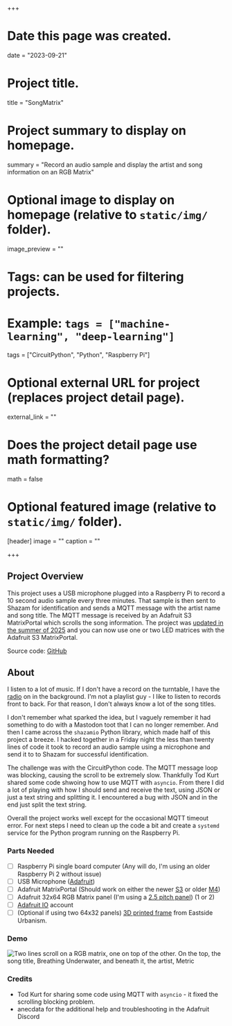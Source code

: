 +++
# Date this page was created.
date = "2023-09-21"

# Project title.
title = "SongMatrix"

# Project summary to display on homepage.
summary = "Record an audio sample and display the artist and song information on an RGB Matrix"

# Optional image to display on homepage (relative to `static/img/` folder).
image_preview = ""

# Tags: can be used for filtering projects.
# Example: `tags = ["machine-learning", "deep-learning"]`
tags = ["CircuitPython", "Python", "Raspberry Pi"]

# Optional external URL for project (replaces project detail page).
external_link = ""

# Does the project detail page use math formatting?
math = false

# Optional featured image (relative to `static/img/` folder).
[header]
image = ""
caption = ""

+++

##  Project Overview

This project uses a USB microphone plugged into a Raspberry Pi to record a 10 second audio sample every three minutes.  That sample is then sent to Shazam for identification and sends a MQTT message with the artist name and song title.  The MQTT message is received by an Adafruit S3 MatrixPortal which scrolls the song information.  The project was [updated in the summer of 2025](https://www.paulcutler.org/posts/2025/08/updating-songmatrix/) and you can now use one or two LED matrices with the Adafruit S3 MatrixPortal.

Source code: [GitHub](https://github.com/prcutler/songmatrix)

## About

I listen to a lot of music.  If I don't have a record on the turntable, I have the [radio](https://thecurrent.org) on in the background.  I'm not a playlist guy - I like to listen to records front to back.  For that reason, I don't always know a lot of the song titles.

I don't remember what sparked the idea, but I vaguely remember it had something to do with a Mastodon toot that I can no longer remember.  And then I came across the `shazamio` Python library, which made half of this project a breeze.  I hacked together in a Friday night the less than twenty lines of code it took to record an audio sample using a microphone and send it to to Shazam for successful identification.

The challenge was with the CircuitPython code.  The MQTT message loop was blocking, causing the scroll to be extremely slow.  Thankfully Tod Kurt shared some code shwoing how to use MQTT with `asyncio`.  From there I did a lot of playing with how I should send and receive the text, using JSON or just a text string and splitting it.  I encountered a bug with JSON and in the end just split the text string.

Overall the project works well except for the occasional MQTT timeout error.  For next steps I need to clean up the code a bit and create a `systemd` service for the Python program running on the Raspberry Pi.

### Parts Needed

- [ ] Raspberry Pi single board computer (Any will do, I'm using an older Raspberry Pi 2 without issue)
- [ ] USB Microphone ([Adafruit](https://www.adafruit.com/product/3367))
- [ ] Adafruit MatrixPortal (Should work on either the newer [S3](https://www.adafruit.com/product/5778) or older [M4](https://www.adafruit.com/product/4745))
- [ ] Adafruit 32x64 RGB Matrix panel (I'm using a [2.5 pitch panel](https://www.adafruit.com/product/5036)) (1 or 2)
- [ ] [Adafruit IO](https://io.adafruit.com) account
- [ ] (Optional if using two 64x32 panels) [3D printed frame](https://www.printables.com/model/1332041-transit-tracker-frame) from Eastside Urbanism.

### Demo
![Two lines scroll on a RGB matrix, one on top of the other. On the top, the song title, Breathing Underwater, and beneath it, the artist, Metric](480p.gif)

### Credits

* Tod Kurt for sharing some code using MQTT with `asyncio` - it fixed the scrolling blocking problem.
* anecdata for the additional help and troubleshooting in the Adafruit Discord
